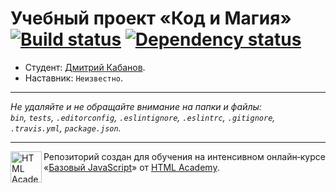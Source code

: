 # Учебный проект «Код и Магия» [![Build status][travis-image]][travis-url] [![Dependency status][dependency-image]][dependency-url]

* Студент: [Дмитрий Кабанов](https://up.htmlacademy.ru/javascript/8/user/128489).
* Наставник: `Неизвестно`.

---

_Не удаляйте и не обращайте внимание на папки и файлы:_<br>
_`bin`, `tests`, `.editorconfig`, `.eslintignore`, `.eslintrc`, `.gitignore`, `.travis.yml`, `package.json`._

---

<a href="https://htmlacademy.ru/intensive/javascript"><img align="left" width="50" height="50" title="HTML Academy" src="https://up.htmlacademy.ru/static/img/intensive/javascript/logo-for-github.svg"></a>

Репозиторий создан для обучения на интенсивном онлайн‑курсе «[Базовый JavaScript](https://htmlacademy.ru/intensive/javascript)» от [HTML Academy](https://htmlacademy.ru).

[travis-image]: https://travis-ci.org/htmlacademy-javascript/128489-code-and-magick.svg?branch=master
[travis-url]: https://travis-ci.org/htmlacademy-javascript/128489-code-and-magick
[dependency-image]: https://david-dm.org/htmlacademy-javascript/128489-code-and-magick.svg?style=flat-square
[dependency-url]: https://david-dm.org/htmlacademy-javascript/128489-code-and-magick
